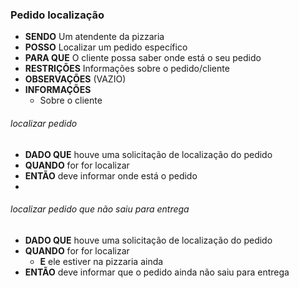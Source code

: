 ### Pedido localização

- **SENDO** Um atendente da pizzaria
- **POSSO** Localizar um pedido específico
- **PARA QUE** O cliente possa saber onde está o seu pedido
- **RESTRIÇÕES** Informações sobre o pedido/cliente
- **OBSERVAÇÕES** (VAZIO)
- **INFORMAÇÕES** 
  - Sobre o cliente

###### *localizar pedido*
  - **DADO QUE** houve uma solicitação de localização do pedido
  - **QUANDO** for for localizar
  - **ENTÃO** deve informar onde está o pedido
  - 
###### *localizar pedido que não saiu para entrega*
  - **DADO QUE** houve uma solicitação de localização do pedido
  - **QUANDO** for for localizar
    - **E** ele estiver na pizzaria ainda
  - **ENTÃO** deve informar que o pedido ainda não saiu para entrega